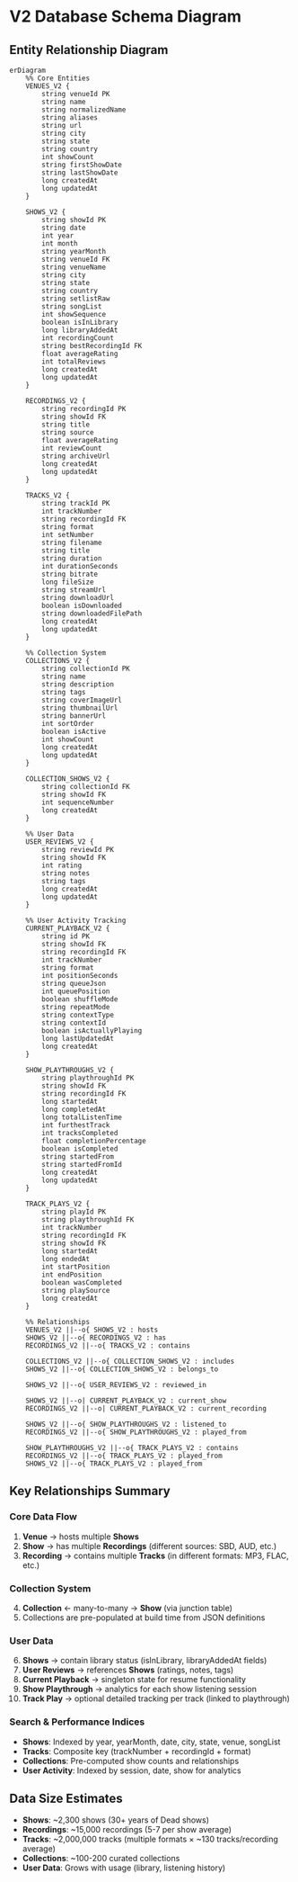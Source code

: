# V2 Database Schema Diagram

## Entity Relationship Diagram

```mermaid
erDiagram
    %% Core Entities
    VENUES_V2 {
        string venueId PK
        string name
        string normalizedName
        string aliases
        string url
        string city
        string state
        string country
        int showCount
        string firstShowDate
        string lastShowDate
        long createdAt
        long updatedAt
    }

    SHOWS_V2 {
        string showId PK
        string date
        int year
        int month
        string yearMonth
        string venueId FK
        string venueName
        string city
        string state
        string country
        string setlistRaw
        string songList
        int showSequence
        boolean isInLibrary
        long libraryAddedAt
        int recordingCount
        string bestRecordingId FK
        float averageRating
        int totalReviews
        long createdAt
        long updatedAt
    }

    RECORDINGS_V2 {
        string recordingId PK 
        string showId FK 
        string title 
        string source 
        float averageRating
        int reviewCount 
        string archiveUrl 
        long createdAt
        long updatedAt
    }

    TRACKS_V2 {
        string trackId PK
        int trackNumber
        string recordingId FK
        string format
        int setNumber
        string filename
        string title
        string duration
        int durationSeconds
        string bitrate
        long fileSize
        string streamUrl
        string downloadUrl
        boolean isDownloaded
        string downloadedFilePath
        long createdAt
        long updatedAt
    }

    %% Collection System
    COLLECTIONS_V2 {
        string collectionId PK 
        string name 
        string description 
        string tags 
        string coverImageUrl 
        string thumbnailUrl 
        string bannerUrl 
        int sortOrder 
        boolean isActive 
        int showCount 
        long createdAt
        long updatedAt
    }

    COLLECTION_SHOWS_V2 {
        string collectionId FK
        string showId FK
        int sequenceNumber
        long createdAt
    }

    %% User Data
    USER_REVIEWS_V2 {
        string reviewId PK
        string showId FK
        int rating
        string notes
        string tags
        long createdAt
        long updatedAt
    }

    %% User Activity Tracking
    CURRENT_PLAYBACK_V2 {
        string id PK
        string showId FK
        string recordingId FK
        int trackNumber
        string format
        int positionSeconds
        string queueJson
        int queuePosition
        boolean shuffleMode
        string repeatMode
        string contextType
        string contextId
        boolean isActuallyPlaying
        long lastUpdatedAt
        long createdAt
    }

    SHOW_PLAYTHROUGHS_V2 {
        string playthroughId PK
        string showId FK
        string recordingId FK
        long startedAt
        long completedAt
        long totalListenTime
        int furthestTrack
        int tracksCompleted
        float completionPercentage
        boolean isCompleted
        string startedFrom
        string startedFromId
        long createdAt
        long updatedAt
    }

    TRACK_PLAYS_V2 {
        string playId PK
        string playthroughId FK
        int trackNumber
        string recordingId FK
        string showId FK
        long startedAt
        long endedAt
        int startPosition
        int endPosition
        boolean wasCompleted
        string playSource
        long createdAt
    }

    %% Relationships
    VENUES_V2 ||--o{ SHOWS_V2 : hosts
    SHOWS_V2 ||--o{ RECORDINGS_V2 : has
    RECORDINGS_V2 ||--o{ TRACKS_V2 : contains
    
    COLLECTIONS_V2 ||--o{ COLLECTION_SHOWS_V2 : includes
    SHOWS_V2 ||--o{ COLLECTION_SHOWS_V2 : belongs_to
    
    SHOWS_V2 ||--o{ USER_REVIEWS_V2 : reviewed_in
    
    SHOWS_V2 ||--o| CURRENT_PLAYBACK_V2 : current_show
    RECORDINGS_V2 ||--o| CURRENT_PLAYBACK_V2 : current_recording
    
    SHOWS_V2 ||--o{ SHOW_PLAYTHROUGHS_V2 : listened_to
    RECORDINGS_V2 ||--o{ SHOW_PLAYTHROUGHS_V2 : played_from
    
    SHOW_PLAYTHROUGHS_V2 ||--o{ TRACK_PLAYS_V2 : contains
    RECORDINGS_V2 ||--o{ TRACK_PLAYS_V2 : played_from
    SHOWS_V2 ||--o{ TRACK_PLAYS_V2 : played_from 
```

## Key Relationships Summary

### Core Data Flow
1. **Venue** → hosts multiple **Shows**
2. **Show** → has multiple **Recordings** (different sources: SBD, AUD, etc.)
3. **Recording** → contains multiple **Tracks** (in different formats: MP3, FLAC, etc.)

### Collection System
4. **Collection** ← many-to-many → **Show** (via junction table)
5. Collections are pre-populated at build time from JSON definitions

### User Data
6. **Shows** → contain library status (isInLibrary, libraryAddedAt fields)
7. **User Reviews** → references **Shows** (ratings, notes, tags)
8. **Current Playback** → singleton state for resume functionality
9. **Show Playthrough** → analytics for each show listening session
10. **Track Play** → optional detailed tracking per track (linked to playthrough)

### Search & Performance Indices
- **Shows**: Indexed by year, yearMonth, date, city, state, venue, songList
- **Tracks**: Composite key (trackNumber + recordingId + format)
- **Collections**: Pre-computed show counts and relationships
- **User Activity**: Indexed by session, date, show for analytics

## Data Size Estimates
- **Shows**: ~2,300 shows (30+ years of Dead shows)
- **Recordings**: ~15,000 recordings (5-7 per show average)
- **Tracks**: ~2,000,000 tracks (multiple formats × ~130 tracks/recording average)
- **Collections**: ~100-200 curated collections
- **User Data**: Grows with usage (library, listening history)
